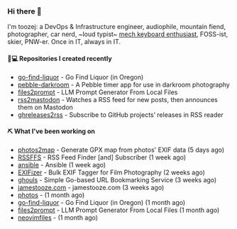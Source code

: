 ### Hi there 👋

I'm toozej: a DevOps & Infrastructure engineer, audiophile, mountain fiend, photographer, car nerd, ~loud typist~ [mech keyboard enthusiast](https://github.com/toozej/keebs), FOSS-ist, skier, PNW-er. Once in IT, always in IT.

#### 👨💻 Repositories I created recently

- [go-find-liquor](https://github.com/toozej/go-find-liquor) - Go Find Liquor (in Oregon)
- [pebble-darkroom](https://github.com/toozej/pebble-darkroom) - A Pebble timer app for use in darkroom photography
- [files2prompt](https://github.com/toozej/files2prompt) - LLM Prompt Generator From Local Files
- [rss2mastodon](https://github.com/toozej/rss2mastodon) - Watches a RSS feed for new posts, then announces them on Mastodon
- [ghreleases2rss](https://github.com/toozej/ghreleases2rss) - Subscribe to GitHub projects’ releases in RSS reader

#### ⛏️ What I've been working on

- [photos2map](https://github.com/toozej/photos2map) - Generate GPX map from photos' EXIF data (5 days ago)
- [RSSFFS](https://github.com/toozej/RSSFFS) - RSS Feed Finder [and] Subscriber (1 week ago)
- [ansible](https://github.com/toozej/ansible) - Ansible (1 week ago)
- [EXIFizer](https://github.com/toozej/EXIFizer) - Bulk EXIF Tagger for Film Photography (2 weeks ago)
- [ghouls](https://github.com/toozej/ghouls) - Simple Go-based URL Bookmarking Service (3 weeks ago)
- [jamestooze.com](https://github.com/toozej/jamestooze.com) - jamestooze.com (3 weeks ago)
- [photos](https://github.com/toozej/photos) -  (1 month ago)
- [go-find-liquor](https://github.com/toozej/go-find-liquor) - Go Find Liquor (in Oregon) (1 month ago)
- [files2prompt](https://github.com/toozej/files2prompt) - LLM Prompt Generator From Local Files (1 month ago)
- [neovimfiles](https://github.com/toozej/neovimfiles) -  (1 month ago)
